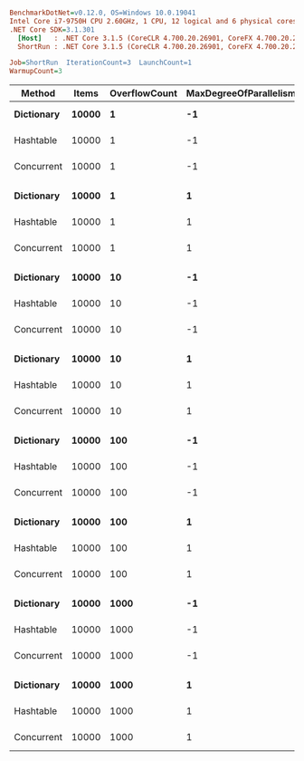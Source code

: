 ``` ini

BenchmarkDotNet=v0.12.0, OS=Windows 10.0.19041
Intel Core i7-9750H CPU 2.60GHz, 1 CPU, 12 logical and 6 physical cores
.NET Core SDK=3.1.301
  [Host]   : .NET Core 3.1.5 (CoreCLR 4.700.20.26901, CoreFX 4.700.20.27001), X64 RyuJIT
  ShortRun : .NET Core 3.1.5 (CoreCLR 4.700.20.26901, CoreFX 4.700.20.27001), X64 RyuJIT

Job=ShortRun  IterationCount=3  LaunchCount=1  
WarmupCount=3  

```
|     Method | Items | OverflowCount | MaxDegreeOfParallelism |      Mean |       Error |    StdDev | Ratio | RatioSD |
|----------- |------ |-------------- |----------------------- |----------:|------------:|----------:|------:|--------:|
| **Dictionary** | **10000** |             **1** |                     **-1** | **129.59 ns** |   **109.84 ns** |  **6.021 ns** |  **1.00** |    **0.00** |
|  Hashtable | 10000 |             1 |                     -1 |  97.12 ns |   493.59 ns | 27.056 ns |  0.75 |    0.20 |
| Concurrent | 10000 |             1 |                     -1 | 173.44 ns |    82.72 ns |  4.534 ns |  1.34 |    0.04 |
|            |       |               |                        |           |             |           |       |         |
| **Dictionary** | **10000** |             **1** |                      **1** | **116.09 ns** |    **26.39 ns** |  **1.447 ns** |  **1.00** |    **0.00** |
|  Hashtable | 10000 |             1 |                      1 |  80.95 ns |    48.38 ns |  2.652 ns |  0.70 |    0.02 |
| Concurrent | 10000 |             1 |                      1 | 277.72 ns | 1,060.72 ns | 58.142 ns |  2.40 |    0.53 |
|            |       |               |                        |           |             |           |       |         |
| **Dictionary** | **10000** |            **10** |                     **-1** | **117.08 ns** |    **57.98 ns** |  **3.178 ns** |  **1.00** |    **0.00** |
|  Hashtable | 10000 |            10 |                     -1 |  74.45 ns |    64.85 ns |  3.555 ns |  0.64 |    0.04 |
| Concurrent | 10000 |            10 |                     -1 | 163.77 ns |    15.23 ns |  0.835 ns |  1.40 |    0.04 |
|            |       |               |                        |           |             |           |       |         |
| **Dictionary** | **10000** |            **10** |                      **1** | **112.12 ns** |    **10.70 ns** |  **0.587 ns** |  **1.00** |    **0.00** |
|  Hashtable | 10000 |            10 |                      1 |  71.38 ns |    26.18 ns |  1.435 ns |  0.64 |    0.01 |
| Concurrent | 10000 |            10 |                      1 | 160.72 ns |    35.54 ns |  1.948 ns |  1.43 |    0.02 |
|            |       |               |                        |           |             |           |       |         |
| **Dictionary** | **10000** |           **100** |                     **-1** | **109.32 ns** |    **39.86 ns** |  **2.185 ns** |  **1.00** |    **0.00** |
|  Hashtable | 10000 |           100 |                     -1 |  70.20 ns |    26.88 ns |  1.473 ns |  0.64 |    0.00 |
| Concurrent | 10000 |           100 |                     -1 | 164.21 ns |   104.17 ns |  5.710 ns |  1.50 |    0.07 |
|            |       |               |                        |           |             |           |       |         |
| **Dictionary** | **10000** |           **100** |                      **1** | **110.64 ns** |    **64.07 ns** |  **3.512 ns** |  **1.00** |    **0.00** |
|  Hashtable | 10000 |           100 |                      1 |  70.09 ns |    19.51 ns |  1.069 ns |  0.63 |    0.01 |
| Concurrent | 10000 |           100 |                      1 | 160.43 ns |    86.10 ns |  4.720 ns |  1.45 |    0.01 |
|            |       |               |                        |           |             |           |       |         |
| **Dictionary** | **10000** |          **1000** |                     **-1** | **108.17 ns** |    **32.01 ns** |  **1.754 ns** |  **1.00** |    **0.00** |
|  Hashtable | 10000 |          1000 |                     -1 |  72.12 ns |    10.29 ns |  0.564 ns |  0.67 |    0.01 |
| Concurrent | 10000 |          1000 |                     -1 | 161.40 ns |    73.95 ns |  4.054 ns |  1.49 |    0.05 |
|            |       |               |                        |           |             |           |       |         |
| **Dictionary** | **10000** |          **1000** |                      **1** | **108.60 ns** |    **14.54 ns** |  **0.797 ns** |  **1.00** |    **0.00** |
|  Hashtable | 10000 |          1000 |                      1 |  71.11 ns |    38.60 ns |  2.116 ns |  0.65 |    0.02 |
| Concurrent | 10000 |          1000 |                      1 | 159.89 ns |    15.48 ns |  0.849 ns |  1.47 |    0.01 |
